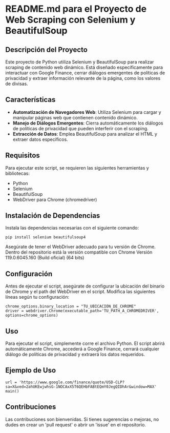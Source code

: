 <!DOCTYPE html>
<html>
<body>

<h1>README.md para el Proyecto de Web Scraping con Selenium y BeautifulSoup</h1>

<h2>Descripción del Proyecto</h2>
<p>Este proyecto de Python utiliza Selenium y BeautifulSoup para realizar scraping de contenido web dinámico. Está diseñado específicamente para interactuar con Google Finance, cerrar diálogos emergentes de políticas de privacidad y extraer información relevante de la página, como los valores de divisas.</p>

<h2>Características</h2>
<ul>
    <li><strong>Automatización de Navegadores Web</strong>: Utiliza Selenium para cargar y manipular páginas web que contienen contenido dinámico.</li>
    <li><strong>Manejo de Diálogos Emergentes</strong>: Cierra automáticamente los diálogos de políticas de privacidad que pueden interferir con el scraping.</li>
    <li><strong>Extracción de Datos</strong>: Emplea BeautifulSoup para analizar el HTML y extraer datos específicos.</li>
</ul>

<h2>Requisitos</h2>
<p>Para ejecutar este script, se requieren las siguientes herramientas y bibliotecas:</p>
<ul>
    <li>Python</li>
    <li>Selenium</li>
    <li>BeautifulSoup</li>
    <li>WebDriver para Chrome (chromedriver)</li>
</ul>

<h2>Instalación de Dependencias</h2>
<p>Instala las dependencias necesarias con el siguiente comando:</p>
<pre><code>pip install selenium beautifulsoup4</code></pre>
<p>Asegúrate de tener el WebDriver adecuado para tu versión de Chrome. Dentro del repositorio está la versión compatible con Chrome Versión 119.0.6045.160 (Build oficial) (64 bits)

<h2>Configuración</h2>
<p>Antes de ejecutar el script, asegúrate de configurar la ubicación del binario de Chrome y el path del WebDriver en el script. Modifica las siguientes líneas según tu configuración:</p>
<pre><code>chrome_options.binary_location = "TU_UBICACIÓN_DE_CHROME"
driver = webdriver.Chrome(executable_path='TU_PATH_A_CHROMEDRIVER', options=chrome_options)</code></pre>

<h2>Uso</h2>
<p>Para ejecutar el script, simplemente corre el archivo Python. El script abrirá automáticamente Chrome, accederá a Google Finance, cerrará cualquier diálogo de políticas de privacidad y extraerá los datos requeridos.</p>

<h2>Ejemplo de Uso</h2>
<pre><code>url = 'https://www.google.com/finance/quote/USD-CLP?sa=X&ved=2ahUKEwjwhsG-1NOCAxX5T6QEHbFABtEQmY0JegQIDhAr&window=MAX'
main()</code></pre>

<h2>Contribuciones</h2>
<p>Las contribuciones son bienvenidas. Si tienes sugerencias o mejoras, no dudes en crear un 'pull request' o abrir un 'issue' en el repositorio.</p>

</body>
</html>
